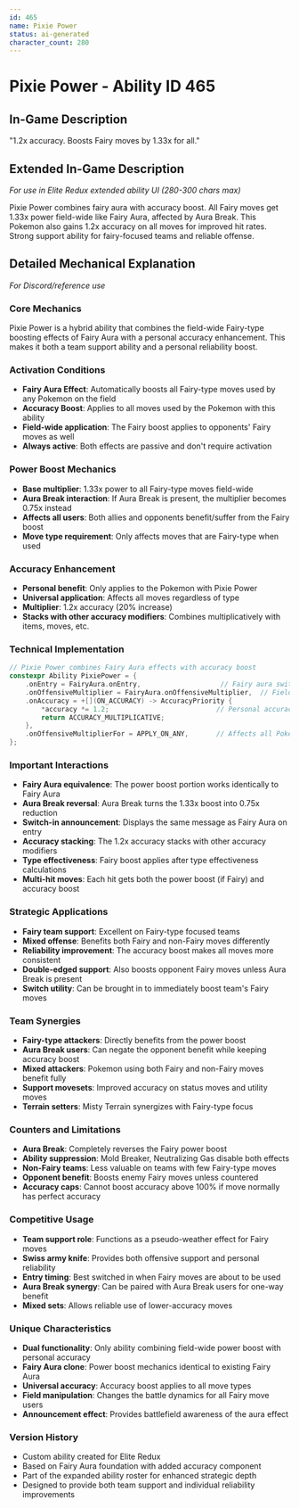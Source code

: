 ```yaml
---
id: 465
name: Pixie Power
status: ai-generated
character_count: 280
---
```


# Pixie Power - Ability ID 465

## In-Game Description
"1.2x accuracy. Boosts Fairy moves by 1.33x for all."

## Extended In-Game Description
*For use in Elite Redux extended ability UI (280-300 chars max)*

Pixie Power combines fairy aura with accuracy boost. All Fairy moves get 1.33x power field-wide like Fairy Aura, affected by Aura Break. This Pokemon also gains 1.2x accuracy on all moves for improved hit rates. Strong support ability for fairy-focused teams and reliable offense.

## Detailed Mechanical Explanation
*For Discord/reference use*

### Core Mechanics
Pixie Power is a hybrid ability that combines the field-wide Fairy-type boosting effects of Fairy Aura with a personal accuracy enhancement. This makes it both a team support ability and a personal reliability boost.

### Activation Conditions
- **Fairy Aura Effect**: Automatically boosts all Fairy-type moves used by any Pokemon on the field
- **Accuracy Boost**: Applies to all moves used by the Pokemon with this ability
- **Field-wide application**: The Fairy boost applies to opponents' Fairy moves as well
- **Always active**: Both effects are passive and don't require activation

### Power Boost Mechanics
- **Base multiplier**: 1.33x power to all Fairy-type moves field-wide
- **Aura Break interaction**: If Aura Break is present, the multiplier becomes 0.75x instead
- **Affects all users**: Both allies and opponents benefit/suffer from the Fairy boost
- **Move type requirement**: Only affects moves that are Fairy-type when used

### Accuracy Enhancement
- **Personal benefit**: Only applies to the Pokemon with Pixie Power
- **Universal application**: Affects all moves regardless of type
- **Multiplier**: 1.2x accuracy (20% increase)
- **Stacks with other accuracy modifiers**: Combines multiplicatively with items, moves, etc.

### Technical Implementation
```c
// Pixie Power combines Fairy Aura effects with accuracy boost
constexpr Ability PixiePower = {
    .onEntry = FairyAura.onEntry,                    // Fairy aura switch-in message
    .onOffensiveMultiplier = FairyAura.onOffensiveMultiplier,  // Field-wide Fairy boost
    .onAccuracy = +[](ON_ACCURACY) -> AccuracyPriority {
        *accuracy *= 1.2;                           // Personal accuracy boost
        return ACCURACY_MULTIPLICATIVE;
    },
    .onOffensiveMultiplierFor = APPLY_ON_ANY,       // Affects all Pokemon's Fairy moves
};
```

### Important Interactions
- **Fairy Aura equivalence**: The power boost portion works identically to Fairy Aura
- **Aura Break reversal**: Aura Break turns the 1.33x boost into 0.75x reduction
- **Switch-in announcement**: Displays the same message as Fairy Aura on entry
- **Accuracy stacking**: The 1.2x accuracy stacks with other accuracy modifiers
- **Type effectiveness**: Fairy boost applies after type effectiveness calculations
- **Multi-hit moves**: Each hit gets both the power boost (if Fairy) and accuracy boost

### Strategic Applications
- **Fairy team support**: Excellent on Fairy-type focused teams
- **Mixed offense**: Benefits both Fairy and non-Fairy moves differently
- **Reliability improvement**: The accuracy boost makes all moves more consistent
- **Double-edged support**: Also boosts opponent Fairy moves unless Aura Break is present
- **Switch utility**: Can be brought in to immediately boost team's Fairy moves

### Team Synergies
- **Fairy-type attackers**: Directly benefits from the power boost
- **Aura Break users**: Can negate the opponent benefit while keeping accuracy boost
- **Mixed attackers**: Pokemon using both Fairy and non-Fairy moves benefit fully
- **Support movesets**: Improved accuracy on status moves and utility moves
- **Terrain setters**: Misty Terrain synergizes with Fairy-type focus

### Counters and Limitations
- **Aura Break**: Completely reverses the Fairy power boost
- **Ability suppression**: Mold Breaker, Neutralizing Gas disable both effects
- **Non-Fairy teams**: Less valuable on teams with few Fairy-type moves
- **Opponent benefit**: Boosts enemy Fairy moves unless countered
- **Accuracy caps**: Cannot boost accuracy above 100% if move normally has perfect accuracy

### Competitive Usage
- **Team support role**: Functions as a pseudo-weather effect for Fairy moves
- **Swiss army knife**: Provides both offensive support and personal reliability
- **Entry timing**: Best switched in when Fairy moves are about to be used
- **Aura Break synergy**: Can be paired with Aura Break users for one-way benefit
- **Mixed sets**: Allows reliable use of lower-accuracy moves

### Unique Characteristics
- **Dual functionality**: Only ability combining field-wide power boost with personal accuracy
- **Fairy Aura clone**: Power boost mechanics identical to existing Fairy Aura
- **Universal accuracy**: Accuracy boost applies to all move types
- **Field manipulation**: Changes the battle dynamics for all Fairy move users
- **Announcement effect**: Provides battlefield awareness of the aura effect

### Version History
- Custom ability created for Elite Redux
- Based on Fairy Aura foundation with added accuracy component
- Part of the expanded ability roster for enhanced strategic depth
- Designed to provide both team support and individual reliability improvements